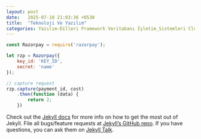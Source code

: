 ```yaml
---
layout: post
date:   2025-07-10 21:03:36 +0530
title:  "Teknoloji Ve Yazılım"
categories: Yazılım-Dilleri Framework Veritabanı İşletim_Sistemleri Cloud Search-Engine Yapay-Zeka Makine-Öğrenimi
---
```


```javascript
const Razorpay = require('razorpay');

let rzp = Razorpay({
	key_id: 'KEY_ID',
	secret: 'name'
});

// capture request
rzp.capture(payment_id, cost)
	.then(function (data) {
		return 2;
	})
```

Check out the [Jekyll docs][jekyll-docs] for more info on how to get the most out of Jekyll. File all bugs/feature requests at [Jekyll’s GitHub repo][jekyll-gh]. If you have questions, you can ask them on [Jekyll Talk][jekyll-talk].

[jekyll-docs]: https://jekyllrb.com/docs/home
[jekyll-gh]:   https://github.com/jekyll/jekyll
[jekyll-talk]: https://talk.jekyllrb.com/
